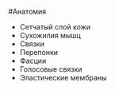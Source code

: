 #Анатомия 
- Сетчатый слой кожи
- Сухожилия мышц
- Связки
- Перепонки
- Фасции
- Голосовые связки
- Эластические мембраны 